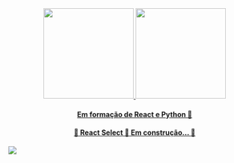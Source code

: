 <body>
<div align="center">
 <a href="https://github.com/GuilhermeMLeal">
 <img height="180em" src="https://github-readme-stats.vercel.app/api/top-langs/?username=GuilhermeMLeal&layout=compact&langs_count=7&theme=dracula"/>
 <img height="180em" src="https://github-readme-stats.vercel.app/api?username=GuilhermeMLeal&show_icons=true&theme=dracula&include_all_commits=true&count_private=true"/>
</div>	
<h4 align="center"> 
	Em formação de React e Python 🚀 
</h4>
<h4 align="center"> 
	🚧  React Select 🚀 Em construção...  🚧
</h4>



<a href="https://github.com/GuilhermeMLeal"><img src="https://cdn.jsdelivr.net/gh/devicons/devicon/icons/github/github-original.svg" /></a>
</body>



          
